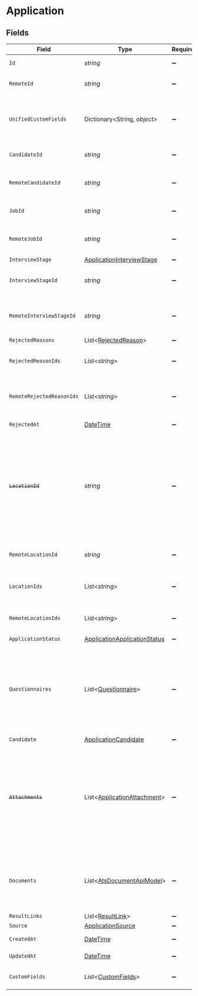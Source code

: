 # Application


## Fields

| Field                                                                                                                                                      | Type                                                                                                                                                       | Required                                                                                                                                                   | Description                                                                                                                                                | Example                                                                                                                                                    |
| ---------------------------------------------------------------------------------------------------------------------------------------------------------- | ---------------------------------------------------------------------------------------------------------------------------------------------------------- | ---------------------------------------------------------------------------------------------------------------------------------------------------------- | ---------------------------------------------------------------------------------------------------------------------------------------------------------- | ---------------------------------------------------------------------------------------------------------------------------------------------------------- |
| `Id`                                                                                                                                                       | *string*                                                                                                                                                   | :heavy_minus_sign:                                                                                                                                         | Unique identifier                                                                                                                                          | 8187e5da-dc77-475e-9949-af0f1fa4e4e3                                                                                                                       |
| `RemoteId`                                                                                                                                                 | *string*                                                                                                                                                   | :heavy_minus_sign:                                                                                                                                         | Provider's unique identifier                                                                                                                               | 8187e5da-dc77-475e-9949-af0f1fa4e4e3                                                                                                                       |
| `UnifiedCustomFields`                                                                                                                                      | Dictionary<String, *object*>                                                                                                                               | :heavy_minus_sign:                                                                                                                                         | Custom Unified Fields configured in your StackOne project                                                                                                  | {<br/>"my_project_custom_field_1": "REF-1236",<br/>"my_project_custom_field_2": "some other value"<br/>}                                                   |
| `CandidateId`                                                                                                                                              | *string*                                                                                                                                                   | :heavy_minus_sign:                                                                                                                                         | Unique identifier of the candidate                                                                                                                         | e3cb75bf-aa84-466e-a6c1-b8322b257a48                                                                                                                       |
| `RemoteCandidateId`                                                                                                                                        | *string*                                                                                                                                                   | :heavy_minus_sign:                                                                                                                                         | Provider's unique identifier of the candidate                                                                                                              | e3cb75bf-aa84-466e-a6c1-b8322b257a48                                                                                                                       |
| `JobId`                                                                                                                                                    | *string*                                                                                                                                                   | :heavy_minus_sign:                                                                                                                                         | Unique identifier of the job                                                                                                                               | 4071538b-3cac-4fbf-ac76-f78ed250ffdd                                                                                                                       |
| `RemoteJobId`                                                                                                                                              | *string*                                                                                                                                                   | :heavy_minus_sign:                                                                                                                                         | Provider's unique identifier of the job                                                                                                                    | 4071538b-3cac-4fbf-ac76-f78ed250ffdd                                                                                                                       |
| `InterviewStage`                                                                                                                                           | [ApplicationInterviewStage](../../Models/Components/ApplicationInterviewStage.md)                                                                          | :heavy_minus_sign:                                                                                                                                         | N/A                                                                                                                                                        |                                                                                                                                                            |
| `InterviewStageId`                                                                                                                                         | *string*                                                                                                                                                   | :heavy_minus_sign:                                                                                                                                         | Unique identifier of the interview stage                                                                                                                   | 18bcbb1b-3cbc-4198-a999-460861d19480                                                                                                                       |
| `RemoteInterviewStageId`                                                                                                                                   | *string*                                                                                                                                                   | :heavy_minus_sign:                                                                                                                                         | Provider's unique identifier of the interview stage                                                                                                        | 18bcbb1b-3cbc-4198-a999-460861d19480                                                                                                                       |
| `RejectedReasons`                                                                                                                                          | List<[RejectedReason](../../Models/Components/RejectedReason.md)>                                                                                          | :heavy_minus_sign:                                                                                                                                         | N/A                                                                                                                                                        |                                                                                                                                                            |
| `RejectedReasonIds`                                                                                                                                        | List<*string*>                                                                                                                                             | :heavy_minus_sign:                                                                                                                                         | Unique identifiers of the rejection reasons                                                                                                                | [<br/>"f223d7f6-908b-48f0-9237-b201c307f609"<br/>]                                                                                                         |
| `RemoteRejectedReasonIds`                                                                                                                                  | List<*string*>                                                                                                                                             | :heavy_minus_sign:                                                                                                                                         | Provider's unique identifiers of the rejection reasons                                                                                                     | [<br/>"f223d7f6-908b-48f0-9237-b201c307f609"<br/>]                                                                                                         |
| `RejectedAt`                                                                                                                                               | [DateTime](https://learn.microsoft.com/en-us/dotnet/api/system.datetime?view=net-5.0)                                                                      | :heavy_minus_sign:                                                                                                                                         | Date of rejection                                                                                                                                          | 2021-01-01T01:01:01.000Z                                                                                                                                   |
| ~~`LocationId`~~                                                                                                                                           | *string*                                                                                                                                                   | :heavy_minus_sign:                                                                                                                                         | : warning: ** DEPRECATED **: This will be removed in a future release, please migrate away from it as soon as possible.<br/><br/>Unique identifier of the location | dd8d41d1-5eb8-4408-9c87-9ba44604eae4                                                                                                                       |
| `RemoteLocationId`                                                                                                                                         | *string*                                                                                                                                                   | :heavy_minus_sign:                                                                                                                                         | Provider's unique identifier of the location                                                                                                               | dd8d41d1-5eb8-4408-9c87-9ba44604eae4                                                                                                                       |
| `LocationIds`                                                                                                                                              | List<*string*>                                                                                                                                             | :heavy_minus_sign:                                                                                                                                         | Unique identifiers of the locations                                                                                                                        | [<br/>"dd8d41d1-5eb8-4408-9c87-9ba44604eae4"<br/>]                                                                                                         |
| `RemoteLocationIds`                                                                                                                                        | List<*string*>                                                                                                                                             | :heavy_minus_sign:                                                                                                                                         | Remote's unique identifiers of the locations                                                                                                               | [<br/>"dd8d41d1-5eb8-4408-9c87-9ba44604eae4"<br/>]                                                                                                         |
| `ApplicationStatus`                                                                                                                                        | [ApplicationApplicationStatus](../../Models/Components/ApplicationApplicationStatus.md)                                                                    | :heavy_minus_sign:                                                                                                                                         | N/A                                                                                                                                                        |                                                                                                                                                            |
| `Questionnaires`                                                                                                                                           | List<[Questionnaire](../../Models/Components/Questionnaire.md)>                                                                                            | :heavy_minus_sign:                                                                                                                                         | Questionnaires associated with the application                                                                                                             | {<br/>"id": "right_to_work",<br/>"answers": [<br/>{<br/>"id": "answer1",<br/>"type": "text",<br/>"values": [<br/>"Yes"<br/>]<br/>}<br/>]<br/>}             |
| `Candidate`                                                                                                                                                | [ApplicationCandidate](../../Models/Components/ApplicationCandidate.md)                                                                                    | :heavy_minus_sign:                                                                                                                                         | N/A                                                                                                                                                        |                                                                                                                                                            |
| ~~`Attachments`~~                                                                                                                                          | List<[ApplicationAttachment](../../Models/Components/ApplicationAttachment.md)>                                                                            | :heavy_minus_sign:                                                                                                                                         | : warning: ** DEPRECATED **: This will be removed in a future release, please migrate away from it as soon as possible.<br/><br/>Use `documents` expand instead |                                                                                                                                                            |
| `Documents`                                                                                                                                                | List<[AtsDocumentApiModel](../../Models/Components/AtsDocumentApiModel.md)>                                                                                | :heavy_minus_sign:                                                                                                                                         | The documents attached to this application (eg. resume, cover letter etc.)                                                                                 |                                                                                                                                                            |
| `ResultLinks`                                                                                                                                              | List<[ResultLink](../../Models/Components/ResultLink.md)>                                                                                                  | :heavy_minus_sign:                                                                                                                                         | N/A                                                                                                                                                        |                                                                                                                                                            |
| `Source`                                                                                                                                                   | [ApplicationSource](../../Models/Components/ApplicationSource.md)                                                                                          | :heavy_minus_sign:                                                                                                                                         | N/A                                                                                                                                                        |                                                                                                                                                            |
| `CreatedAt`                                                                                                                                                | [DateTime](https://learn.microsoft.com/en-us/dotnet/api/system.datetime?view=net-5.0)                                                                      | :heavy_minus_sign:                                                                                                                                         | Date of creation                                                                                                                                           | 2021-01-01T01:01:01.000Z                                                                                                                                   |
| `UpdatedAt`                                                                                                                                                | [DateTime](https://learn.microsoft.com/en-us/dotnet/api/system.datetime?view=net-5.0)                                                                      | :heavy_minus_sign:                                                                                                                                         | Date of last update                                                                                                                                        | 2021-01-01T01:01:01.000Z                                                                                                                                   |
| `CustomFields`                                                                                                                                             | List<[CustomFields](../../Models/Components/CustomFields.md)>                                                                                              | :heavy_minus_sign:                                                                                                                                         | The application custom fields                                                                                                                              |                                                                                                                                                            |